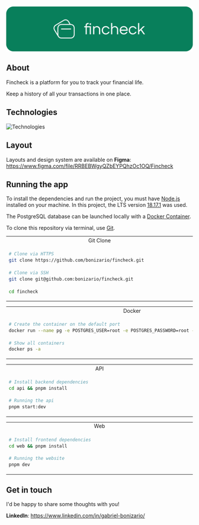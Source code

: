 <p align="center">
  <img src="./.github/banner.png" width="1600px" alt="Fincheck" />
</p>

## About

Fincheck is a platform for you to track your financial life.

Keep a history of all your transactions in one place.

## Technologies

![Technologies](https://skillicons.dev/icons?i=typescript,javascript,html,css,docker,git,prisma,nodejs,nestjs,react,vite,tailwindcss)

## Layout

Layouts and design system are available on **Figma**: https://www.figma.com/file/RRBEBWgyQZbEYPQhzOc1OQ/Fincheck

## Running the app

To install the dependencies and run the project, you must have [Node.js](https://nodejs.org/) installed on your machine. In this project, the LTS version [18.17.1](https://nodejs.org/en/blog/release/v18.17.1/) was used.

The PostgreSQL database can be launched locally with a [Docker Container](https://www.docker.com/resources/what-container/).

To clone this repository via terminal, use [Git](https://git-scm.com/).

<table>
<tr>
<td width="1600px" align="center">Git Clone</td>
</tr>
<tr>
<td width="1600px">

```bash
# Clone via HTTPS
git clone https://github.com/bonizario/fincheck.git

# Clone via SSH
git clone git@github.com:bonizario/fincheck.git

cd fincheck
```

</td>
</table>

<table>
<tr>
<td width="1600px" align="center">Docker</td>
</tr>
<tr>
<td width="1600px">

```bash
# Create the container on the default port
docker run --name pg -e POSTGRES_USER=root -e POSTGRES_PASSWORD=root -p 5432:5432 -d postgres

# Show all containers
docker ps -a
```

</td>
</table>

<table>
<tr>
<td width="1600px" align="center">API</td>
</tr>
<tr>
<td width="1600px">

```bash
# Install backend dependencies
cd api && pnpm install

# Running the api
pnpm start:dev
```

</td>
</table>

<table>
<tr>
<td width="1600px" align="center">Web</td>
</tr>
<tr>
<td width="1600px">

```bash
# Install frontend dependencies
cd web && pnpm install

# Running the website
pnpm dev
```

</td>
</table>

## Get in touch

I'd be happy to share some thoughts with you!

**LinkedIn**: https://www.linkedin.com/in/gabriel-bonizario/
